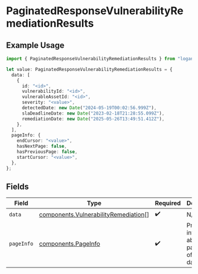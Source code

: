# PaginatedResponseVulnerabilityRemediationResults

## Example Usage

```typescript
import { PaginatedResponseVulnerabilityRemediationResults } from "logan-vanta/models/components";

let value: PaginatedResponseVulnerabilityRemediationResults = {
  data: [
    {
      id: "<id>",
      vulnerabilityId: "<id>",
      vulnerableAssetId: "<id>",
      severity: "<value>",
      detectedDate: new Date("2024-05-19T00:02:56.999Z"),
      slaDeadlineDate: new Date("2023-02-18T21:28:55.099Z"),
      remediationDate: new Date("2025-05-26T13:49:51.412Z"),
    },
  ],
  pageInfo: {
    endCursor: "<value>",
    hasNextPage: false,
    hasPreviousPage: false,
    startCursor: "<value>",
  },
};
```

## Fields

| Field                                                                                        | Type                                                                                         | Required                                                                                     | Description                                                                                  |
| -------------------------------------------------------------------------------------------- | -------------------------------------------------------------------------------------------- | -------------------------------------------------------------------------------------------- | -------------------------------------------------------------------------------------------- |
| `data`                                                                                       | [components.VulnerabilityRemediation](../../models/components/vulnerabilityremediation.md)[] | :heavy_check_mark:                                                                           | N/A                                                                                          |
| `pageInfo`                                                                                   | [components.PageInfo](../../models/components/pageinfo.md)                                   | :heavy_check_mark:                                                                           | Provides information about the pagination of a dataset.                                      |